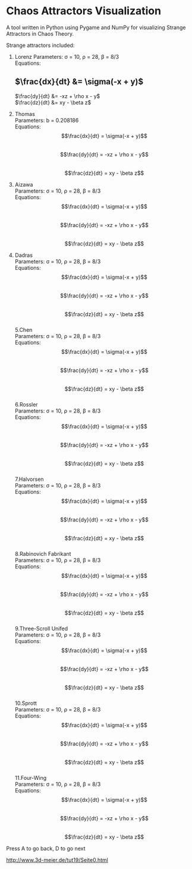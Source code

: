 # Chaos Attractors Visualization

A tool written in Python using Pygame and NumPy for visualizing Strange Attractors
in Chaos Theory.  
  
Strange attractors included:  
1. Lorenz 
    Parameters: σ = 10, ρ = 28, β = 8/3  
    Equations:  
    ## $\frac{dx}{dt} &= \sigma(-x + y)$  
    $\frac{dy}{dt} &= -xz + \rho x - y$  
    $\frac{dz}{dt} &= xy - \beta z$  

2. Thomas  
    Parameters: b = 0.208186  
    Equations:   
        $$\frac{dx}{dt} = \sigma(-x + y)$$  
        $$\frac{dy}{dt} = -xz + \rho x - y$$  
        $$\frac{dz}{dt} = xy - \beta z$$  
3. Aizawa  
    Parameters: σ = 10, ρ = 28, β = 8/3  
    Equations:   
        $$\frac{dx}{dt} = \sigma(-x + y)$$  
        $$\frac{dy}{dt} = -xz + \rho x - y$$  
        $$\frac{dz}{dt} = xy - \beta z$$  
4. Dadras  
    Parameters: σ = 10, ρ = 28, β = 8/3  
    Equations:   
        $$\frac{dx}{dt} = \sigma(-x + y)$$  
        $$\frac{dy}{dt} = -xz + \rho x - y$$  
        $$\frac{dz}{dt} = xy - \beta z$$  
5.Chen  
    Parameters: σ = 10, ρ = 28, β = 8/3  
    Equations:   
        $$\frac{dx}{dt} = \sigma(-x + y)$$  
        $$\frac{dy}{dt} = -xz + \rho x - y$$  
        $$\frac{dz}{dt} = xy - \beta z$$  
6.Rossler  
    Parameters: σ = 10, ρ = 28, β = 8/3  
    Equations:   
        $$\frac{dx}{dt} = \sigma(-x + y)$$  
        $$\frac{dy}{dt} = -xz + \rho x - y$$  
        $$\frac{dz}{dt} = xy - \beta z$$  
7.Halvorsen  
    Parameters: σ = 10, ρ = 28, β = 8/3  
    Equations:   
        $$\frac{dx}{dt} = \sigma(-x + y)$$  
        $$\frac{dy}{dt} = -xz + \rho x - y$$  
        $$\frac{dz}{dt} = xy - \beta z$$   
8.Rabinovich Fabrikant  
    Parameters: σ = 10, ρ = 28, β = 8/3  
    Equations:   
        $$\frac{dx}{dt} = \sigma(-x + y)$$  
        $$\frac{dy}{dt} = -xz + \rho x - y$$  
        $$\frac{dz}{dt} = xy - \beta z$$  
9.Three-Scroll Unifed  
    Parameters: σ = 10, ρ = 28, β = 8/3  
    Equations:   
        $$\frac{dx}{dt} = \sigma(-x + y)$$  
        $$\frac{dy}{dt} = -xz + \rho x - y$$  
        $$\frac{dz}{dt} = xy - \beta z$$  
10.Sprott  
    Parameters: σ = 10, ρ = 28, β = 8/3  
    Equations:   
        $$\frac{dx}{dt} = \sigma(-x + y)$$  
        $$\frac{dy}{dt} = -xz + \rho x - y$$  
        $$\frac{dz}{dt} = xy - \beta z$$  
11.Four-Wing  
    Parameters: σ = 10, ρ = 28, β = 8/3  
    Equations:   
        $$\frac{dx}{dt} = \sigma(-x + y)$$  
        $$\frac{dy}{dt} = -xz + \rho x - y$$  
        $$\frac{dz}{dt} = xy - \beta z$$  
  
Press A to go back, D to go next
  
http://www.3d-meier.de/tut19/Seite0.html